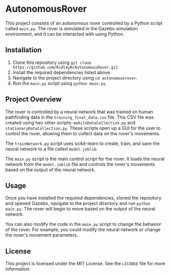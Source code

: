 # AutonomousRover

This project consists of an autonomous rover controlled by a Python script called `main.py`. The rover is simulated in the Gazebo simulation environment, and it can be interacted with using Python.

## Installation

1. Clone this repository using `git clone https://github.com/RidleyH/AutonomousRover.git`
2. Install the required dependencies listed above.
3. Navigate to the project directory using `cd autonomousrover`.
4. Run the `main.py` script using `python main.py`.

## Project Overview

The rover is controlled by a neural network that was trained on human pathfinding data in the `training_final_data.csv` file. This CSV file was created using two other scripts: `mobileDataCollection.py` and `stationaryDataCollection.py`. These scripts open up a GUI for the user to control the rover, allowing them to collect data on the rover's movements.

The `trainNetwork.py` script uses scikit-learn to create, train, and save the neural network to a file called `model.joblib`.

The `main.py` script is the main control script for the rover. It loads the neural network from the `model.joblib` file and controls the rover's movements based on the output of the neural network.

## Usage

Once you have installed the required dependencies, cloned the repository and opened Gazebo, navigate to the project directory and run `python main.py`. The rover will begin to move based on the output of the neural network.

You can also modify the code in the `main.py` script to change the behavior of the rover. For example, you could modify the neural network or change the rover's movement parameters.

## License

This project is licensed under the MIT License. See the `LICENSE` file for more information.
